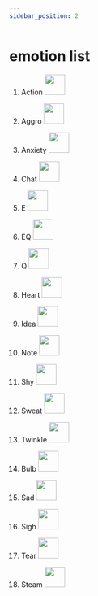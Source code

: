 ```yaml
---
sidebar_position: 2
---
```


# emotion list

1. Action <img src="/img/emo/Action.png" width="40"/>

2. Aggro <img src="/img/emo/Aggro.png" width="40"/>

3. Anxiety <img src="/img/emo/Anxiety.png" width="40"/>

4. Chat <img src="/img/emo/Chat.png" width="40"/>

5. E <img src="/img/emo/E.png" width="40"/>

6. EQ <img src="/img/emo/EQ.png" width="40"/>

7. Q <img src="/img/emo/Q.png" width="40"/>

8. Heart <img src="/img/emo/Heart.png" width="40"/>

9. Idea <img src="/img/emo/Idea.png" width="40"/>

10. Note <img src="/img/emo/Note.png" width="40"/>

11. Shy <img src="/img/emo/Shy.png" width="40"/>

12. Sweat <img src="/img/emo/Sweat.png" width="40"/>

13. Twinkle <img src="/img/emo/Twinkle.png" width="40"/>

14. Bulb <img src="/img/emo/Bulb.png" width="40"/>

15. Sad <img src="/img/emo/Sad.png" width="40"/>

16. Sigh <img src="/img/emo/Sigh.png" width="40"/>

17. Tear <img src="/img/emo/Tear.png" width="40"/>

18. Steam <img src="/img/emo/Steam.png" width="40"/>

